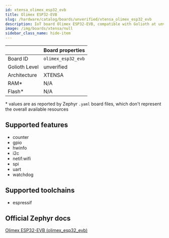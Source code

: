 ```yaml
---
id: xtensa_olimex_esp32_evb
title: Olimex ESP32-EVB
slug: /hardware/catalog/boards/unverified/xtensa_olimex_esp32_evb
description: IoT board Olimex ESP32-EVB, compatible with Golioth at unverified level.
image: /img/boards/xtensa/null
sidebar_class_name: hide-item
---
```


[//]: # (This is an auto-generated file, do not edit! Changes to it will be lost upon re-generation)



|                | Board properties     |
| -------------  | -------------------- |
| Board ID       | `olimex_esp32_evb` |
| Golioth Level  | unverified       |
| Architecture   | XTENSA |
| RAM*           | N/A |
| Flash*         | N/A |

\* values are as reported by Zephyr `.yaml` board files, which don't represent the overall available resources



## Supported features

* counter
* gpio
* hwinfo
* i2c
* netif:wifi
* spi
* uart
* watchdog

## Supported toolchains

* espressif

## Official Zephyr docs

[Olimex ESP32-EVB (olimex_esp32_evb)](https://docs.zephyrproject.org/latest/boards/xtensa/olimex_esp32_evb/doc/index.html)
